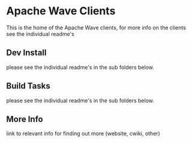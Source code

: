 # Apache Wave Clients

This is the home of the Apache Wave clients, for more info on the clients see the individual readme's

## Dev Install

please see the individual readme's in the sub folders below.

## Build Tasks

please see the individual readme's in the sub folders below.

## More Info

link to relevant info for finding out more (website, cwiki, other)